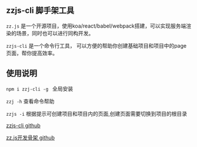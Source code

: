## zzjs-cli  脚手架工具

`zz.js` 是一个开源项目，使用koa/react/babel/webpack搭建，可以实现服务端渲染的场景，同时也可以进行同构开发。

`zzjs-cli` 是一个命令行工具， 可以方便的帮助你创建基础项目和项目中的page 页面，帮你提高效率。

## 使用说明

`npm i zzj-cli -g `  全局安装

`zzj -h` 查看命令帮助

`zzjs -i` 根据提示可创建项目和项目内的页面,创建页面需要切换到项目的根目录

[zzjs-cli github](https://github.com/Bigerfe/zzjs-cli)

[zz.js开发骨架 github](https://github.com/Bigerfe/koa-react-ssr)